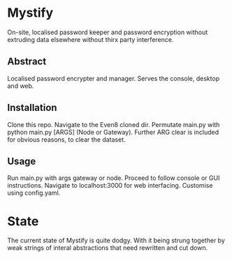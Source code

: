 # Mystify
On-site, localised password keeper and password encryption without extruding data elsewhere without thirx party interference. 

## Abstract
Localised password encrypter and manager. Serves the console, desktop and web.

## Installation
Clone this repo. Navigate to the Even8 cloned dir. Permutate main.py with python main.py [ARGS] (Node or Gateway).
Further ARG clear is included for obvious reasons, to clear the dataset.

## Usage
Run main.py with args gateway or node. Proceed to follow console or GUI instructions. Navigate to localhost:3000 for web interfacing. Customise using config.yaml.

# State 
The current state of Mystify is quite dodgy. With it being strung together by weak strings of interal abstractions that need rewritten and cut down.
